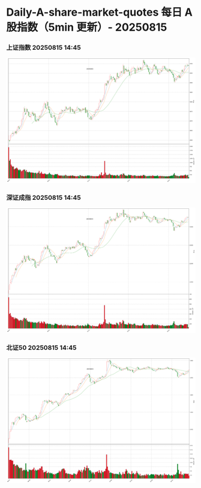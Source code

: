 
# Daily-A-share-market-quotes 每日 A 股指数（5min 更新）- 20250815

### 上证指数 20250815 14:45
![](./fig/2025/8/20250815-sh000001.png)

### 深证成指 20250815 14:45
![](./fig/2025/8/20250815-sz399001.png)

### 北证50 20250815 14:45
![](./fig/2025/8/20250815-bj899050.png)

